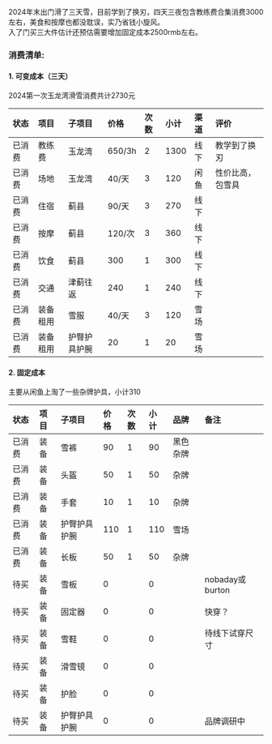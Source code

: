 2024年末出门滑了三天雪，目前学到了换刃，四天三夜包含教练费合集消费3000左右，美食和按摩也都没耽误，实乃省钱小旋风。  
入了门买三大件估计还预估需要增加固定成本2500rmb左右。

### 消费清单:
#### 1. 可变成本（三天）  


2024第一次玉龙湾滑雪消费共计2730元   


| 状态 | 项目 | 子项目 | 价格 | 次数 | 小计 |  渠道 | 评价 |
| :--- | :--- | :--- | :--- | :--- | :--- |  :--- |  :--- |
| 已消费| 教练费 | 玉龙湾 | 650/3h | 2 | 1300 | 线下|教学到了换刃 |
| 已消费| 场地 | 玉龙湾 | 40/天 | 3 | 120 | 闲鱼 |性价比高，包雪具
| 已消费| 住宿 | 蓟县 | 90/天 | 3 | 270 | 线下 ||
| 已消费 | 按摩 | 蓟县 | 120/次 | 3 | 360 | 线下||
| 已消费 | 饮食 | 蓟县 | 300 | 1 | 300 | 线下 ||
| 已消费 | 交通 | 津蓟往返 | 240 | 1 | 240 | 线下 ||  
| 已消费 | 装备租用 | 雪服 | 40/天 | 3 | 120 | 雪场 ||
| 已消费 | 装备租用 | 护臀护具护腕 | 20 | 1 | 20 | 雪场 ||

#### 2. 固定成本  
主要从闲鱼上淘了一些杂牌护具，小计310  

| 状态 | 项目 | 子项目 | 价格 | 次数 | 小计 |  品牌 | 备注 |
| :--- | :--- | :--- | :--- | :--- | :--- |  :--- |  :--- |
| 已消费| 装备 | 雪裤 | 90 | 1 | 90 | 黑色杂牌|
| 已消费| 装备 | 头盔 | 50 | 1 | 50 | 杂牌|
| 已消费| 装备 | 手套 | 10 | 1 | 10 | 杂牌|
| 已消费 | 装备 | 护臀护具护腕 | 110 | 1 | 110 | 雪场 ||
| 已消费 | 装备 | 长板 | 50 | 1 | 50 | 杂牌 | |
| 待买 | 装备 | 雪板 | 0 |  | 0 |  | nobaday或burton|
| 待买 | 装备 | 固定器 | 0 |  | 0 |  |快穿？|
| 待买 | 装备 | 雪鞋 | 0 |  | 0 |  |待线下试穿尺寸|
| 待买 | 装备 | 滑雪镜 | 0 |  | 0 |  | |
| 待买 | 装备 | 护脸 | 0 |  | 0 |  | |
| 待买 | 装备 | 护臀护具护腕 | 0 |  | 0 |  | 品牌调研中
